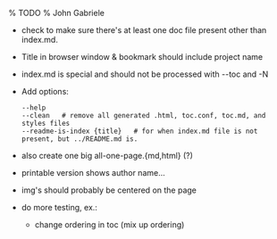 % TODO
% John Gabriele

  * check to make sure there's at least one doc file present other
    than index.md.

  * Title in browser window & bookmark should include project name

  * index.md is special and should not be processed with --toc and -N

  * Add options:

        --help
        --clean   # remove all generated .html, toc.conf, toc.md, and styles files
        --readme-is-index {title}   # for when index.md file is not present, but ../README.md is.

  * also create one big all-one-page.{md,html} (?)

  * printable version shows author name...

  * img's should probably be centered on the page

  * do more testing, ex.:

      * change ordering in toc (mix up ordering)
